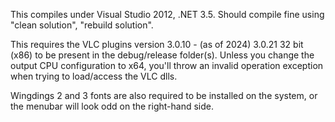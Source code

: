 This compiles under Visual Studio 2012, .NET 3.5. Should compile fine using "clean solution", "rebuild solution".

This requires the VLC plugins version 3.0.10 - (as of 2024) 3.0.21 32 bit (x86) to be present in the debug/release folder(s).
Unless you change the output CPU configuration to x64, you'll throw an invalid operation exception when trying to load/access the VLC dlls.

Wingdings 2 and 3 fonts are also required to be installed on the system, or the menubar will look odd on the right-hand side.
